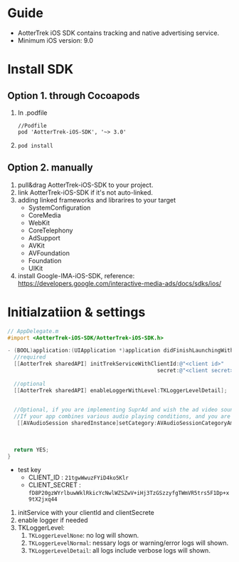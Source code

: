 # Guide 

- AotterTrek iOS SDK contains tracking and native advertising service.
- Minimum iOS version: 9.0



# Install SDK

## Option 1. through Cocoapods

1. In .podfile
   ```
   //Podfile
   pod 'AotterTrek-iOS-SDK', '~> 3.0'
   ```
2. `pod install`

## Option 2.  manually
1. pull&drag AotterTrek-iOS-SDK to your project.
2. link AotterTrek-iOS-SDK if it's not auto-linked.
3. adding linked frameworks and librarires to your target
	- SystemConfiguration
	- CoreMedia
	- WebKit
	- CoreTelephony
	- AdSupport
	- AVKit
	- AVFoundation
	- Foundation
	- UIKit
4. install Google-IMA-iOS-SDK, reference: https://developers.google.com/interactive-media-ads/docs/sdks/ios/



# Initialzatiion & settings

```objective-c
// AppDelegate.m
#import <AotterTrek-iOS-SDK/AotterTrek-iOS-SDK.h>

- (BOOL)application:(UIApplication *)application didFinishLaunchingWithOptions:(NSDictionary *)launchOptions {
  //required
  [[AotterTrek sharedAPI] initTrekServiceWithClientId:@"<client id>"
                                               secret:@"<client secret>"];
  
  //optional
  [[AotterTrek sharedAPI] enableLoggerWithLevel:TKLoggerLevelDetail];

  
  //Optional, if you are implementing SuprAd and wish the ad video sound would not interrupt your users background music. 
  //If your app combines various audio playing conditions, and you are familiar to thes functions, it's ok to set any category that you want.
   [[AVAudioSession sharedInstance]setCategory:AVAudioSessionCategoryAmbient error:nil];
  
  
  
  return YES;
}
```

- test key
  - CLIENT_ID : `21tgwWwuzFYiD4ko5Klr`
  - CLIENT_SECRET : `fD8P20gzWYrlbuwWklRkicYcNwlWZSZwV+iHj3TzGSzzyfgTWmVR5trs5F1Dp+x9tX2jxq44`

1. initService with your clientId and clientSecrete
2. enable logger if needed
3. TKLoggerLevel:
   1. `TKLoggerLevelNone`: no log will shown.
   2. `TKLoggerLevelNormal`: nessary logs or warning/error logs will shown.
   3. `TKLoggerLevelDetail`: all logs include verbose logs will shown.